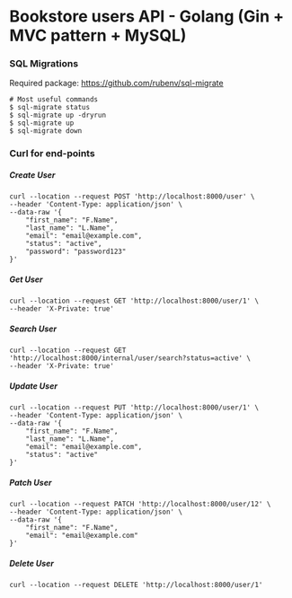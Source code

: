 # Bookstore users API - Golang (Gin + MVC pattern + MySQL)

### SQL Migrations
Required package: https://github.com/rubenv/sql-migrate

```
# Most useful commands
$ sql-migrate status
$ sql-migrate up -dryrun
$ sql-migrate up
$ sql-migrate down
```

### Curl for end-points

##### Create User
```
curl --location --request POST 'http://localhost:8000/user' \
--header 'Content-Type: application/json' \
--data-raw '{
    "first_name": "F.Name",
    "last_name": "L.Name",
    "email": "email@example.com",
    "status": "active",
    "password": "password123"
}'
```

##### Get User
```
curl --location --request GET 'http://localhost:8000/user/1' \
--header 'X-Private: true'
```

##### Search User
```
curl --location --request GET 'http://localhost:8000/internal/user/search?status=active' \
--header 'X-Private: true'
```

##### Update User
```
curl --location --request PUT 'http://localhost:8000/user/1' \
--header 'Content-Type: application/json' \
--data-raw '{
    "first_name": "F.Name",
    "last_name": "L.Name",
    "email": "email@example.com",
    "status": "active"
}'
```

##### Patch User
```
curl --location --request PATCH 'http://localhost:8000/user/12' \
--header 'Content-Type: application/json' \
--data-raw '{
    "first_name": "F.Name",
    "email": "email@example.com"
}'
```

##### Delete User
```
curl --location --request DELETE 'http://localhost:8000/user/1'
```

